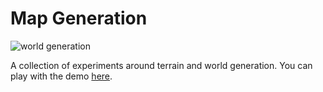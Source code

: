 # Map Generation

![world generation](https://i.imgur.com/5SHsHxp.gif)

A collection of experiments around terrain and world generation. You can play with the demo [here](https://gerhalt.github.io/mapgen).